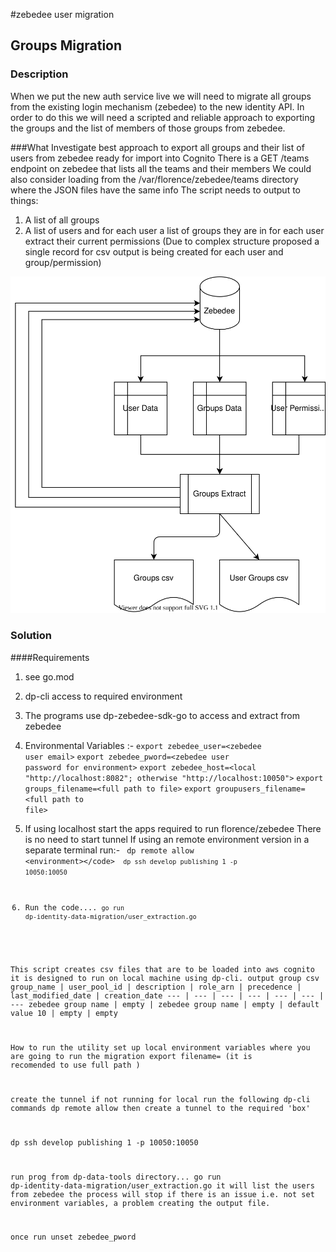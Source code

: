 #zebedee user migration
## Groups Migration

### Description

When we put the new auth service live we will need to migrate all groups from the existing login mechanism (zebedee) to the new identity API. In order to do this we will need a scripted and reliable approach to exporting the groups and the list of members of those groups from zebedee.

###What
Investigate best approach to export all groups and their list of users from zebedee ready for import into Cognito
There is a GET /teams endpoint on zebedee that lists all the teams and their members
We could also consider loading from the /var/florence/zebedee/teams directory where the JSON files have the same info
The script needs to output to things:
1. A list of all groups
2. A list of users and for each user a list of groups they are in
    for each user extract their current permissions
    (Due to complex structure proposed a single record for csv output is being created for each user and group/permission)

![dataflow](dataflow.drawio.svg)

### Solution 
####Requirements 
1.  see go.mod 
2.  dp-cli access to required environment
3.  The programs use dp-zebedee-sdk-go to access and extract from zebedee

4.  Environmental Variables :-
    <code>export zebedee_user=\<zebedee user email\></code>
    <code>export zebedee_pword=\<zebedee user password for environment\></code>
    <code>export zebedee_host=\<local "http://localhost:8082"; otherwise "http://localhost:10050"\></code>
    <code>export groups_filename=\<full path to file\></code>
    <code>export groupusers_filename=\<full path to file\></code>

5.  If using localhost start the apps required to run florence/zebedee 
    There is no need to start tunnel
    If using an remote environment version
    in a separate terminal run:-
        <code> dp remote allow \<environment>\</code>
        <code> dp ssh develop publishing 1 -p 10050:10050</code>

6. Run the code....
    <code>go run dp-identity-data-migration/user_extraction.go</code>


This script creates csv files that are to be loaded into aws cognito it is designed to run on local machine using dp-cli.
output 
group csv 
group_name | user_pool_id | description | role_arn | precedence | last_modified_date | creation_date
--- | --- | --- | --- | --- | --- | ---
zebedee group name | empty | zebedee group name | empty | default value 10 | empty | empty 


How to run the utility
set up local environment variables where you are going to run the migration
export filename=<group file name> (it is recomended to use full path )



create the tunnel if not running for local run the following dp-cli commands dp remote allow
then create a tunnel to the required 'box'

dp ssh develop publishing 1 -p 10050:10050

run prog from dp-data-tools directory... go run dp-identity-data-migration/user_extraction.go
it will list the users from zebedee the process will stop if there is an issue i.e. not set environment variables, a problem creating the output file.

once run unset zebedee_pword